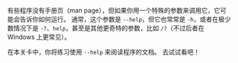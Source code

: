 有些程序没有手册页（man page），但如果你用一个特殊的参数来调用它，它可能会告诉你如何运行。
通常，这个参数是 `--help`，但它也常常是 `-h`，或者在极少数情况下是 `-?`、`help`，甚至是其他更奇特的参数，比如 `/?`（不过后者在 Windows 上更常见）。

在本关卡中，你将练习使用 `--help` 来阅读程序的文档。
去试试看吧！
